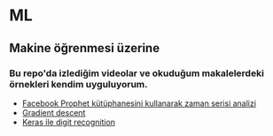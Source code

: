 # ML
## Makine öğrenmesi üzerine

### Bu repo'da izlediğim videolar ve okuduğum makalelerdeki örnekleri kendim uyguluyorum.

- [Facebook Prophet kütüphanesini kullanarak zaman serisi analizi](https://github.com/hasanalay/ML/blob/main/zaman_serisi_pratik.ipynb)
- [Gradient descent](https://github.com/hasanalay/ML/blob/main/gradient_descend.py)
- [Keras ile digit recognition](https://github.com/hasanalay/ML/blob/main/DigitKeras.ipynb)
